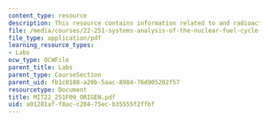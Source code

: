```yaml
---
content_type: resource
description: This resource contains information related to and radioactive decay computer.
file: /media/courses/22-251-systems-analysis-of-the-nuclear-fuel-cycle-fall-2009/a01281aff8acc20475ecb35555f2ffbf_MIT22_251F09_ORIGEN.pdf
file_type: application/pdf
learning_resource_types:
- Labs
ocw_type: OCWFile
parent_title: Labs
parent_type: CourseSection
parent_uid: fb1c0188-a20b-5aac-8984-76d905202f57
resourcetype: Document
title: MIT22_251F09_ORIGEN.pdf
uid: a01281af-f8ac-c204-75ec-b35555f2ffbf
---
```

